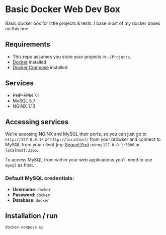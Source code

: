 # Basic Docker Web Dev Box

Basic docker box for little projects & tests. I base most of my docker boxes on this one.

##  Requirements

- This repo assumes you store your projects in  `~/Projects`.
- [Docker](https://docs.docker.com/engine/installation/) installed
- [Docker Compose](https://docs.docker.com/compose/install/) installed

## Services

- PHP-FPM 7.1
- MySQL 5.7
- NGINX 1.13

## Accessing services

We're exposing NGINX and MySQL their ports, so you can just go to `http://127.0.0.1/` or `http://localhost/` from your browser and connect to MySQL from your client (eg: [Sequel Pro](https://www.sequelpro.com/)) using `127.0.0.1:3306` or `localhost:3306`.

To access MySQL from within your web applications you'll need to use `mysql` as host.

### Default MySQL credentials:

- **Username**: `docker`
- **Password**: `docker`
- **Database**: `docker`

## Installation / run

```bash
docker-compose up
```
